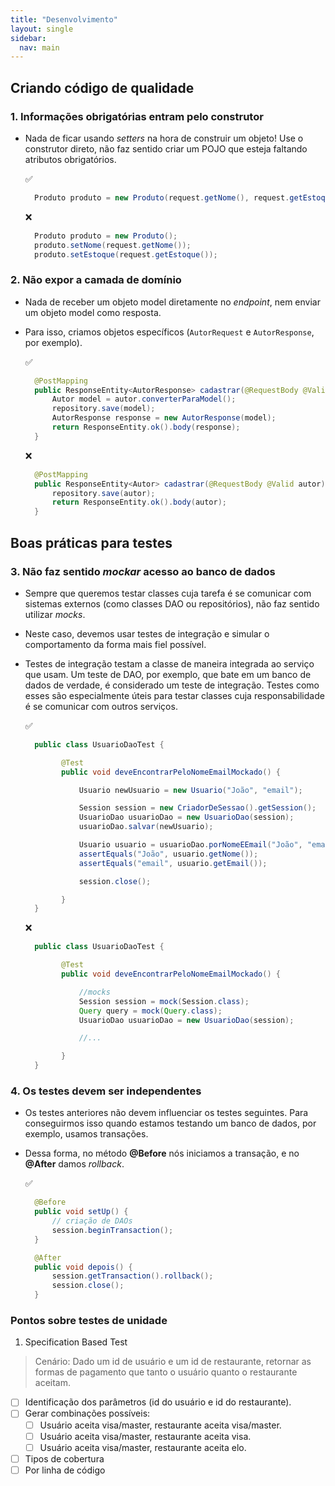 ```yaml
---
title: "Desenvolvimento"
layout: single
sidebar:
  nav: main
---
```


## Criando código de qualidade

### 1. Informações obrigatórias entram pelo construtor

*   Nada de ficar usando _setters_ na hora de construir um objeto! Use o construtor direto, não faz sentido criar um POJO que esteja faltando atributos obrigatórios.

    ✅

    ```java
      Produto produto = new Produto(request.getNome(), request.getEstoque());
    ```

    ❌

    ```java
      Produto produto = new Produto();
      produto.setNome(request.getNome());
      produto.setEstoque(request.getEstoque());
    ```

### 2. Não expor a camada de domínio

* Nada de receber um objeto model diretamente no _endpoint_, nem enviar um objeto model como resposta.
*   Para isso, criamos objetos específicos (`AutorRequest` e `AutorResponse`, por exemplo).

    ✅

    ```java
      @PostMapping
      public ResponseEntity<AutorResponse> cadastrar(@RequestBody @Valid AutorRequest autor) {  
          Autor model = autor.converterParaModel();  
          repository.save(model);
          AutorResponse response = new AutorResponse(model);
          return ResponseEntity.ok().body(response);  
      }
    ```

    ❌

    ```java
      @PostMapping
      public ResponseEntity<Autor> cadastrar(@RequestBody @Valid autor) {  
          repository.save(autor);
          return ResponseEntity.ok().body(autor);  
      }
    ```

## Boas práticas para testes

### 3. Não faz sentido _mockar_ acesso ao banco de dados

* Sempre que queremos testar classes cuja tarefa é se comunicar com sistemas externos (como classes DAO ou repositórios), não faz sentido utilizar _mocks_.
* Neste caso, devemos usar testes de integração e simular o comportamento da forma mais fiel possível.
*   Testes de integração testam a classe de maneira integrada ao serviço que usam. Um teste de DAO, por exemplo, que bate em um banco de dados de verdade, é considerado um teste de integração. Testes como esses são especialmente úteis para testar classes cuja responsabilidade é se comunicar com outros serviços.

    ✅

    ```java
      public class UsuarioDaoTest {  

            @Test  
            public void deveEncontrarPeloNomeEmailMockado() {  

                Usuario newUsuario = new Usuario("João", "email");  

                Session session = new CriadorDeSessao().getSession();  
                UsuarioDao usuarioDao = new UsuarioDao(session);  
                usuarioDao.salvar(newUsuario);  

                Usuario usuario = usuarioDao.porNomeEEmail("João", "email");  
                assertEquals("João", usuario.getNome());  
                assertEquals("email", usuario.getEmail());  

                session.close();  

            }  
      }
    ```

    ❌

    ```java
      public class UsuarioDaoTest {  

            @Test  
            public void deveEncontrarPeloNomeEmailMockado() {  

                //mocks
                Session session = mock(Session.class);
                Query query = mock(Query.class);  
                UsuarioDao usuarioDao = new UsuarioDao(session);  

                //...

            }  
      }
    ```

### 4. Os testes devem ser independentes

* Os testes anteriores não devem influenciar os testes seguintes. Para conseguirmos isso quando estamos testando um banco de dados, por exemplo, usamos transações.
*   Dessa forma, no método **@Before** nós iniciamos a transação, e no **@After** damos _rollback_.

    ✅

    ```java
      @Before  
      public void setUp() {  
          // criação de DAOs
          session.beginTransaction(); 
      }  

      @After  
      public void depois() {  
          session.getTransaction().rollback();  
          session.close();  
      }
    ```

### Pontos sobre testes de unidade

1. Specification Based Test

> Cenário: Dado um id de usuário e um id de restaurante, retornar as formas de pagamento que tanto o usuário quanto o restaurante aceitam.

* [ ] Identificação dos parâmetros (id do usuário e id do restaurante).
* [ ] Gerar combinações possíveis:
  * [ ] Usuário aceita visa/master, restaurante aceita visa/master.
  * [ ] Usuário aceita visa/master, restaurante aceita visa.
  * [ ] Usuário aceita visa/master, restaurante aceita elo.
* [ ] Tipos de cobertura
* [ ] Por linha de código

